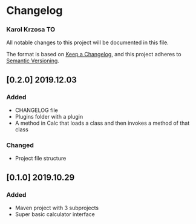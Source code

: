 # Changelog
### Karol Krzosa TO

All notable changes to this project will be documented in this file.

The format is based on [Keep a Changelog](https://keepachangelog.com/en/1.0.0/),
and this project adheres to [Semantic Versioning](https://semver.org/spec/v2.0.0.html).

## [0.2.0] 2019.12.03

### Added

- CHANGELOG file
- Plugins folder with a plugin
- A method in Calc that loads a class and then invokes a method of that class

### Changed

- Project file structure

## [0.1.0] 2019.10.29

### Added

- Maven project with 3 subprojects
- Super basic calculator interface
